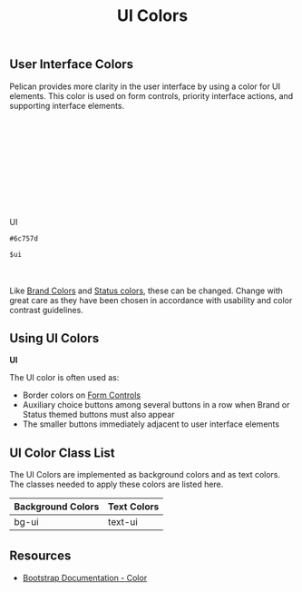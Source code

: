 ﻿---
title: UI Colors
summary: Pelican uses UI colors to help define important interface cues.
tags: color
layout: guide
eleventyNavigation:
  key: UI Colors
  parent: Foundation
  order: 3
  excerpt: Pelican uses UI colors to help define important interface cues.
  img: /img/illustrations/illus-ui-colors.svg
--- 

## User Interface Colors

Pelican provides more clarity in the user interface by using a color for UI elements. This color is used on form controls, priority interface actions, and supporting interface elements. 

<div class="row" style="margin-bottom: 3rem;">
  <div class="col-md-6 col-xl-3">
    <div class="card border-0 mb-3">
      <div class="bg-ui rounded-top" style="padding-top: 5rem; padding-bottom: 5rem;"></div>
      <div class="card-body">
        <p class="mb-0 fw-bold">UI</p>
        <p class="mb-0"><code>#6c757d</code></p>
        <p class="mb-0"><code>$ui</code></p>
      </div>
    </div>
  </div>
</div>

Like [Brand Colors](/foundation/status-colors) and [Status colors](/foundation/status-colors), these can be changed. Change with great care as they have been chosen in accordance with usability and color contrast guidelines.

## Using UI Colors

**UI**

The UI color is often used as:

- Border colors on [Form Controls](/form-controls/)
- Auxiliary choice buttons among several buttons in a row when Brand or Status themed buttons must also appear
- The smaller buttons immediately adjacent to user interface elements

## UI Color Class List

The UI Colors are implemented as background colors and as text colors. The classes needed to apply these colors are listed here.

<div class="table-wrapper">
  <table class="table table-striped" style="margin-bottom: 2rem;">
    <thead>
      <tr>
        <th>Background Colors</th>
        <th>Text Colors</th>
      </tr>
    </thead>
    <tbody>
      <tr>
        <td><span class="badge badge-pill py-2 px-3 badge-ui">bg-ui</span></td>
        <td><span class="badge badge-pill py-2 px-3 bg-transparent text-ui">text-ui</span></td>
      </tr>                             
    </tbody>
  </table>
</div>

## Resources

* <a href="https://getbootstrap.com/docs/4.5/utilities/colors/" target="_blank">Bootstrap Documentation - Color</a>
